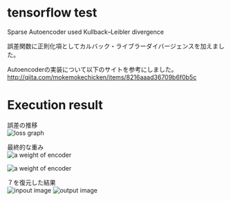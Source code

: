 # tensorflow test  
Sparse Autoencoder used Kullback–Leibler divergence  
  
誤差関数に正則化項としてカルバック・ライブラーダイバージェンスを加えました。  
  
Autoencoderの実装について以下のサイトを参考にしました。  
<http://qiita.com/mokemokechicken/items/8216aaad36709b6f0b5c>

# Execution result
誤差の推移  
![loss graph](https://raw.github.com/wiki/gentaman/tensorflow_test/images/loss.png)
  
最終的な重み  
![a weight of encoder](https://raw.github.com/wiki/gentaman/tensorflow_test/images/weight_1.png)
  
![a weight of encoder](https://raw.github.com/wiki/gentaman/tensorflow_test/images/weight_2.png)
  
７を復元した結果  
![inpout image](https://raw.github.com/wiki/gentaman/tensorflow_test/images/input7.png)
![output image](https://raw.github.com/wiki/gentaman/tensorflow_test/images/output7.png)
